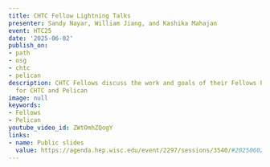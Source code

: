 ```yaml
---
title: CHTC Fellow Lightning Talks
presenter: Sandy Nayar, William Jiang, and Kashika Mahajan
event: HTC25
date: '2025-06-02'
publish_on:
- path
- osg
- chtc
- pelican
description: CHTC Fellows discuss the work and goals of their Fellows Projects  -
  for CHTC and Pelican
image: null
keywords:
- Fellows
- Pelican
youtube_video_id: ZWtOmhZQogY
links:
- name: Public slides
  value: https://agenda.hep.wisc.edu/event/2297/sessions/3540/#20250602
---
```

